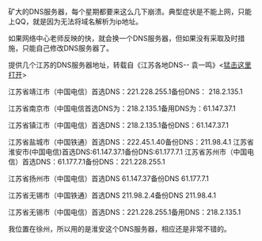 

矿大的DNS服务器，每个星期都要来这么几下崩溃。典型症状是不能上网，只能上QQ，就是因为无法将域名解析为ip地址。

如果网络中心老师反映的快，就会换一个DNS服务器，但如果没有采取及时措施，只能自己修改DNS服务器了。

提供几个江苏的DNS服务器地址，转载自《江苏各地DNS--
袁一鸣》<[猛击这里打开](http://www.ycms.net/blog252/user1/1076/200934162254.html)>

江苏省靖江市（中国电信）首选DNS：221.228.255.1备份DNS： 218.2.135.1

江苏省南京市（中国电信首选DNS为：218.2.135.1备用DNS为：61.147.37.1

江苏省镇江市（中国电信）首选DNS：218.2.135.1备份DNS：61.147.37.1

江苏省盐城市（中国铁通）首选DNS：222.45.1.40备份DNS：211.98.4.1
江苏省淮安市(中国电信)首选DNS:61.147.37.1备份DNS:61.177.7.1
江苏省苏州市（中国电信）首选DNS：61.177.7.1备份DNS：221.228.255.1

江苏省扬州市（中国电信）首选DNS 61.147.37备份DNS 61.177.7.1

江苏省无锡市（中国铁通）首选DNS 211.98.2.4备份DNS 211.98.4.1

江苏省无锡市（中国电信）首选DNS：221.228.255.1备用DNS：218.2.135.1

我位置在徐州，所以用的是淮安这个DNS服务器，相应还是非常不错的。


